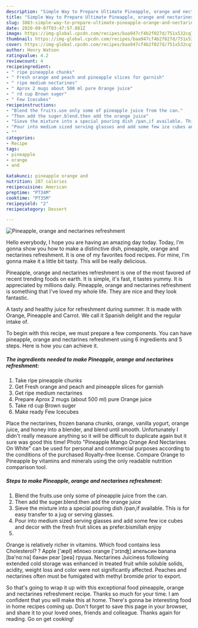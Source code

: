 ```yaml
---
description: "Simple Way to Prepare Ultimate Pineapple, orange and nectarines refreshment"
title: "Simple Way to Prepare Ultimate Pineapple, orange and nectarines refreshment"
slug: 3883-simple-way-to-prepare-ultimate-pineapple-orange-and-nectarines-refreshment
date: 2020-09-07T03:47:57.881Z
image: https://img-global.cpcdn.com/recipes/baa947cf4b2f027d/751x532cq70/pineapple-orange-and-nectarines-refreshment-recipe-main-photo.jpg
thumbnail: https://img-global.cpcdn.com/recipes/baa947cf4b2f027d/751x532cq70/pineapple-orange-and-nectarines-refreshment-recipe-main-photo.jpg
cover: https://img-global.cpcdn.com/recipes/baa947cf4b2f027d/751x532cq70/pineapple-orange-and-nectarines-refreshment-recipe-main-photo.jpg
author: Henry Watson
ratingvalue: 4.2
reviewcount: 4
recipeingredient:
- " ripe pineapple chunks"
- " Fresh orange and peach and pineapple slices for garnish"
- " ripe medium nectarines"
- " Aprox 2 mugs about 500 ml pure Orange juice"
- " rd cup Brown suger"
- " Few Icecubes"
recipeinstructions:
- "Blend the fruits.use only some of pineapple juice from the can."
- "Then add the suger.blend.then add the orange juice"
- "Sieve the mixture into a special pouring dish /pan,if available. This is for easy transfer to a jug or serving glasses."
- "Pour into medium sized serving glasses and add some few ice cubes and decor with the fresh fruit slices as prefer.bismillah enjoy"
- ""
categories:
- Recipe
tags:
- pineapple
- orange
- and

katakunci: pineapple orange and 
nutrition: 287 calories
recipecuisine: American
preptime: "PT34M"
cooktime: "PT35M"
recipeyield: "2"
recipecategory: Dessert

---
```



![Pineapple, orange and nectarines refreshment](https://img-global.cpcdn.com/recipes/baa947cf4b2f027d/751x532cq70/pineapple-orange-and-nectarines-refreshment-recipe-main-photo.jpg)

Hello everybody, I hope you are having an amazing day today. Today, I'm gonna show you how to make a distinctive dish, pineapple, orange and nectarines refreshment. It is one of my favorites food recipes. For mine, I'm gonna make it a little bit tasty. This will be really delicious.

Pineapple, orange and nectarines refreshment is one of the most favored of recent trending foods on earth. It is simple, it's fast, it tastes yummy. It is appreciated by millions daily. Pineapple, orange and nectarines refreshment is something that I've loved my whole life. They are nice and they look fantastic.

A tasty and healthy juice for refreshment during summer. It is made with Orange, Pineapple and Carrot. We call it Spanish delight and the regular intake of.


To begin with this recipe, we must prepare a few components. You can have pineapple, orange and nectarines refreshment using 6 ingredients and 5 steps. Here is how you can achieve it.

<!--inarticleads1-->

##### The ingredients needed to make Pineapple, orange and nectarines refreshment:

1. Take  ripe pineapple chunks
1. Get  Fresh orange and peach and pineapple slices for garnish
1. Get  ripe medium nectarines
1. Prepare  Aprox 2 mugs (about 500 ml) pure Orange juice
1. Take  rd cup Brown suger
1. Make ready  Few Icecubes


Place the nectarines, frozen banana chunks, orange, vanilla yogurt, orange juice, and honey into a blender, and blend until smooth. Unfortunately I didn&#39;t really measure anything so it will be difficult to duplicate again but it sure was good this time! Photo &#34;Pineapple Mango Orange And Nectarines On White&#34; can be used for personal and commercial purposes according to the conditions of the purchased Royalty-free license. Compare Orange to Pineapple by vitamins and minerals using the only readable nutrition comparison tool. 

<!--inarticleads2-->

##### Steps to make Pineapple, orange and nectarines refreshment:

1. Blend the fruits.use only some of pineapple juice from the can.
1. Then add the suger.blend.then add the orange juice
1. Sieve the mixture into a special pouring dish /pan,if available. This is for easy transfer to a jug or serving glasses.
1. Pour into medium sized serving glasses and add some few ice cubes and decor with the fresh fruit slices as prefer.bismillah enjoy
1. 


Orange is relatively richer in vitamins. Which food contains less Cholesterol? ? Apple [&#39;æpl] яблоко orange [&#39;ɔrɪnʤ] апельсин banana [bə&#39;nɑːnə] банан pear [peə] груша. Nectarines Juiciness following extended cold storage was enhanced in treated fruit while soluble solids, acidity, weight loss and color were not significantly affected. Peaches and nectarines often must be fumigated with methyl bromide prior to export. 

So that's going to wrap it up with this exceptional food pineapple, orange and nectarines refreshment recipe. Thanks so much for your time. I am confident that you will make this at home. There's gonna be interesting food in home recipes coming up. Don't forget to save this page in your browser, and share it to your loved ones, friends and colleague. Thanks again for reading. Go on get cooking!
